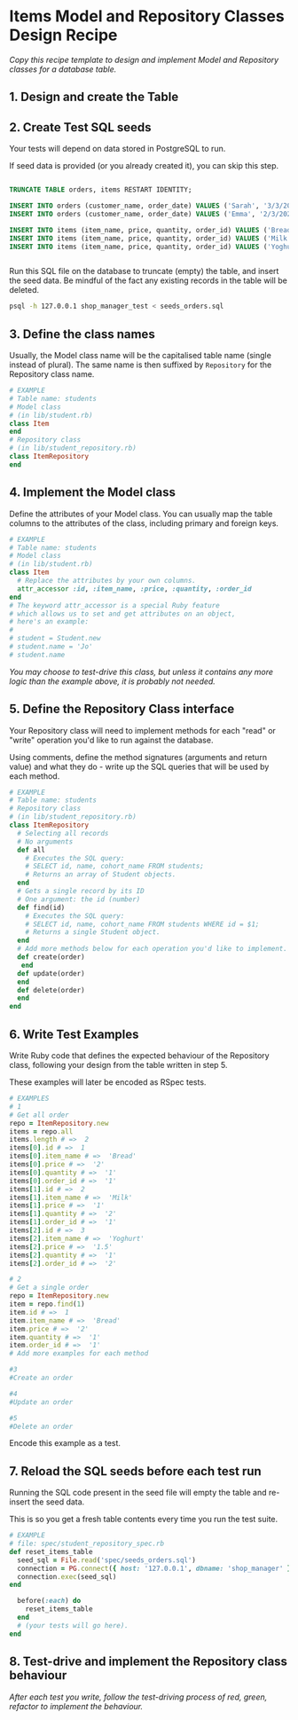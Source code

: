 # Items Model and Repository Classes Design Recipe

_Copy this recipe template to design and implement Model and Repository classes for a database table._

## 1. Design and create the Table



## 2. Create Test SQL seeds

Your tests will depend on data stored in PostgreSQL to run.

If seed data is provided (or you already created it), you can skip this step.

```sql

TRUNCATE TABLE orders, items RESTART IDENTITY; 

INSERT INTO orders (customer_name, order_date) VALUES ('Sarah', '3/3/2023');
INSERT INTO orders (customer_name, order_date) VALUES ('Emma', '2/3/2023');

INSERT INTO items (item_name, price, quantity, order_id) VALUES ('Bread', '2', '1', '1');
INSERT INTO items (item_name, price, quantity, order_id) VALUES ('Milk', '1', '2', '1');
INSERT INTO items (item_name, price, quantity, order_id) VALUES ('Yoghurt', '1.5', '1', '2');



```

Run this SQL file on the database to truncate (empty) the table, and insert the seed data. Be mindful of the fact any existing records in the table will be deleted.

```bash
psql -h 127.0.0.1 shop_manager_test < seeds_orders.sql
```

## 3. Define the class names

Usually, the Model class name will be the capitalised table name (single instead of plural). The same name is then suffixed by `Repository` for the Repository class name.

```ruby
# EXAMPLE
# Table name: students
# Model class
# (in lib/student.rb)
class Item
end
# Repository class
# (in lib/student_repository.rb)
class ItemRepository
end
```

## 4. Implement the Model class

Define the attributes of your Model class. You can usually map the table columns to the attributes of the class, including primary and foreign keys.

```ruby
# EXAMPLE
# Table name: students
# Model class
# (in lib/student.rb)
class Item
  # Replace the attributes by your own columns.
  attr_accessor :id, :item_name, :price, :quantity, :order_id
end
# The keyword attr_accessor is a special Ruby feature
# which allows us to set and get attributes on an object,
# here's an example:
#
# student = Student.new
# student.name = 'Jo'
# student.name
```

*You may choose to test-drive this class, but unless it contains any more logic than the example above, it is probably not needed.*

## 5. Define the Repository Class interface

Your Repository class will need to implement methods for each "read" or "write" operation you'd like to run against the database.

Using comments, define the method signatures (arguments and return value) and what they do - write up the SQL queries that will be used by each method.

```ruby
# EXAMPLE
# Table name: students
# Repository class
# (in lib/student_repository.rb)
class ItemRepository
  # Selecting all records
  # No arguments
  def all
    # Executes the SQL query:
    # SELECT id, name, cohort_name FROM students;
    # Returns an array of Student objects.
  end
  # Gets a single record by its ID
  # One argument: the id (number)
  def find(id)
    # Executes the SQL query:
    # SELECT id, name, cohort_name FROM students WHERE id = $1;
    # Returns a single Student object.
  end
  # Add more methods below for each operation you'd like to implement.
  def create(order)
   end
  def update(order)
  end
  def delete(order)
  end
end
```

## 6. Write Test Examples

Write Ruby code that defines the expected behaviour of the Repository class, following your design from the table written in step 5.

These examples will later be encoded as RSpec tests.

```ruby
# EXAMPLES
# 1
# Get all order
repo = ItemRepository.new
items = repo.all
items.length # =>  2
items[0].id # =>  1
items[0].item_name # =>  'Bread'
items[0].price # =>  '2'
items[0].quantity # =>  '1'
items[0].order_id # =>  '1'
items[1].id # =>  2
items[1].item_name # =>  'Milk'
items[1].price # =>  '1'
items[1].quantity # =>  '2'
items[1].order_id # =>  '1'
items[2].id # =>  3
items[2].item_name # =>  'Yoghurt'
items[2].price # =>  '1.5'
items[2].quantity # =>  '1'
items[2].order_id # =>  '2'

# 2
# Get a single order
repo = ItemRepository.new
item = repo.find(1)
item.id # =>  1
item.item_name # =>  'Bread'
item.price # =>  '2'
item.quantity # =>  '1'
item.order_id # =>  '1'
# Add more examples for each method

#3
#Create an order

#4
#Update an order

#5
#Delete an order


```

Encode this example as a test.

## 7. Reload the SQL seeds before each test run

Running the SQL code present in the seed file will empty the table and re-insert the seed data.

This is so you get a fresh table contents every time you run the test suite.

```ruby
# EXAMPLE
# file: spec/student_repository_spec.rb
def reset_items_table
  seed_sql = File.read('spec/seeds_orders.sql')
  connection = PG.connect({ host: '127.0.0.1', dbname: 'shop_manager' })
  connection.exec(seed_sql)
end

  before(:each) do 
    reset_items_table
  end
  # (your tests will go here).
end
```

## 8. Test-drive and implement the Repository class behaviour

_After each test you write, follow the test-driving process of red, green, refactor to implement the behaviour._